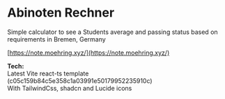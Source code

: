 # Abinoten Rechner

Simple calculator to see a Students average and passing status based on requirements in Bremen, Germany

[https://note.moehring.xyz/](https://note.moehring.xyz/)

<strong>Tech:</strong> <br />
Latest Vite react-ts template (c05c159b84c5e358c1a03991e50179952235910c) <br />
With TailwindCss, shadcn and Lucide icons
